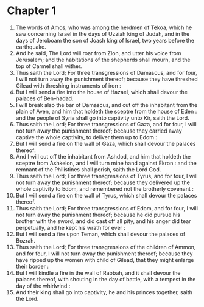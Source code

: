 # Chapter 1

1. The words of Amos, who was among the herdmen of Tekoa, which he saw concerning Israel in the days of Uzziah king of Judah, and in the days of Jeroboam the son of Joash king of Israel, two years before the earthquake.
2. And he said, The Lord will roar from Zion, and utter his voice from Jerusalem; and the habitations of the shepherds shall mourn, and the top of Carmel shall wither.
3. Thus saith the Lord; For three transgressions of Damascus, and for four, I will not turn away the punishment thereof; because they have threshed Gilead with threshing instruments of iron :
4. But I will send a fire into the house of Hazael, which shall devour the palaces of Ben–hadad.
5. I will break also the bar of Damascus, and cut off the inhabitant from the plain of Aven, and him that holdeth the sceptre from the house of Eden : and the people of Syria shall go into captivity unto Kir, saith the Lord.
6. Thus saith the Lord; For three transgressions of Gaza, and for four, I will not turn away the punishment thereof; because they carried away captive the whole captivity, to deliver them up to Edom :
7. But I will send a fire on the wall of Gaza, which shall devour the palaces thereof:
8. And I will cut off the inhabitant from Ashdod, and him that holdeth the sceptre from Ashkelon, and I will turn mine hand against Ekron : and the remnant of the Philistines shall perish, saith the Lord God.
9. Thus saith the Lord; For three transgressions of Tyrus, and for four, I will not turn away the punishment thereof; because they delivered up the whole captivity to Edom, and remembered not the brotherly covenant :
10. But I will send a fire on the wall of Tyrus, which shall devour the palaces thereof.
11. Thus saith the Lord; For three transgressions of Edom, and for four, I will not turn away the punishment thereof; because he did pursue his brother with the sword, and did cast off all pity, and his anger did tear perpetually, and he kept his wrath for ever :
12. But I will send a fire upon Teman, which shall devour the palaces of Bozrah.
13. Thus saith the Lord; For three transgressions of the children of Ammon, and for four, I will not turn away the punishment thereof; because they have ripped up the women with child of Gilead, that they might enlarge their border :
14. But I will kindle a fire in the wall of Rabbah, and it shall devour the palaces thereof, with shouting in the day of battle, with a tempest in the day of the whirlwind :
15. And their king shall go into captivity, he and his princes together, saith the Lord.

